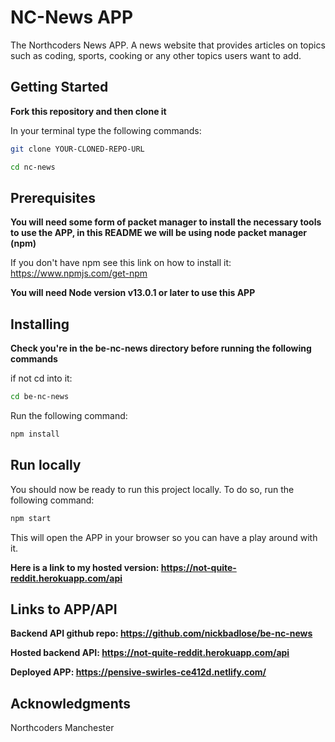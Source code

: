 # NC-News APP

The Northcoders News APP. A news website that provides articles on topics such as coding, sports, cooking or any other topics users want to add.

## Getting Started

**Fork this repository and then clone it**

In your terminal type the following commands:

```bash
git clone YOUR-CLONED-REPO-URL

cd nc-news
```

## Prerequisites

**You will need some form of packet manager to install the necessary tools to use the APP, in this README we will be using node packet manager (npm)**

If you don't have npm see this link on how to install it: https://www.npmjs.com/get-npm

**You will need Node version v13.0.1 or later to use this APP**

## Installing

**Check you're in the be-nc-news directory before running the following commands**

if not cd into it:

```bash
cd be-nc-news
```

Run the following command:

```bash
npm install
```

## Run locally

You should now be ready to run this project locally. To do so, run the following command:

```bash
npm start
```

This will open the APP in your browser so you can have a play around with it.

**Here is a link to my hosted version: https://not-quite-reddit.herokuapp.com/api**

## Links to APP/API

**Backend API github repo: https://github.com/nickbadlose/be-nc-news**

**Hosted backend API: https://not-quite-reddit.herokuapp.com/api**

**Deployed APP: https://pensive-swirles-ce412d.netlify.com/**

## Acknowledgments

Northcoders Manchester

